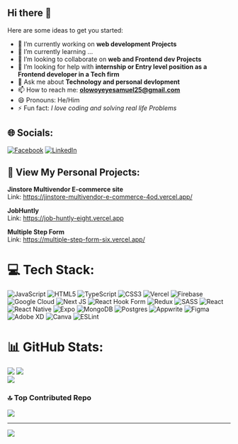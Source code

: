 ## Hi there 👋


Here are some ideas to get you started:

- 🔭 I’m currently working on **web development Projects**
- 🌱 I’m currently learning ...
- 👯 I’m looking to collaborate on **web and Frontend dev Projects**
- 🤔 I’m looking for help with **internship or Entry level position as a Frontend developer in a Tech firm**
- 💬 Ask me about **Technology and personal devlopment**
- 📫 How to reach me: **olowoyeyesamuel25@gmail.com**
- 😄 Pronouns: He/Him
- ⚡ Fun fact: *I love coding and solving real life Problems*


## 🌐 Socials:
[![Facebook](https://img.shields.io/badge/Facebook-%231877F2.svg?logo=Facebook&logoColor=white)](https://facebook.com/Samtech) [![LinkedIn](https://img.shields.io/badge/LinkedIn-%230077B5.svg?logo=linkedin&logoColor=white)](https://linkedin.com/in/https://www.linkedin.com/in/sammy-olowoyeye-485b532a7/) 

## 💼  View My Personal Projects:
**Jinstore Multivendor E-commerce site** <br/>
Link: https://jinstore-multivendor-e-commerce-4od.vercel.app/ <br/>

**JobHuntly**<br/>
Link: https://job-huntly-eight.vercel.app <br/>

**Multiple Step Form**<br/>
Link: https://multiple-step-form-six.vercel.app/


# 💻 Tech Stack:
![JavaScript](https://img.shields.io/badge/javascript-%23323330.svg?style=for-the-badge&logo=javascript&logoColor=%23F7DF1E) ![HTML5](https://img.shields.io/badge/html5-%23E34F26.svg?style=for-the-badge&logo=html5&logoColor=white) ![TypeScript](https://img.shields.io/badge/typescript-%23007ACC.svg?style=for-the-badge&logo=typescript&logoColor=white) ![CSS3](https://img.shields.io/badge/css3-%231572B6.svg?style=for-the-badge&logo=css3&logoColor=white) ![Vercel](https://img.shields.io/badge/vercel-%23000000.svg?style=for-the-badge&logo=vercel&logoColor=white) ![Firebase](https://img.shields.io/badge/firebase-%23039BE5.svg?style=for-the-badge&logo=firebase) ![Google Cloud](https://img.shields.io/badge/GoogleCloud-%234285F4.svg?style=for-the-badge&logo=google-cloud&logoColor=white) ![Next JS](https://img.shields.io/badge/Next-black?style=for-the-badge&logo=next.js&logoColor=white) ![React Hook Form](https://img.shields.io/badge/React%20Hook%20Form-%23EC5990.svg?style=for-the-badge&logo=reacthookform&logoColor=white) ![Redux](https://img.shields.io/badge/redux-%23593d88.svg?style=for-the-badge&logo=redux&logoColor=white) ![SASS](https://img.shields.io/badge/SASS-hotpink.svg?style=for-the-badge&logo=SASS&logoColor=white) ![React](https://img.shields.io/badge/react-%2320232a.svg?style=for-the-badge&logo=react&logoColor=%2361DAFB) ![React Native](https://img.shields.io/badge/react_native-%2320232a.svg?style=for-the-badge&logo=react&logoColor=%2361DAFB) ![Expo](https://img.shields.io/badge/expo-1C1E24?style=for-the-badge&logo=expo&logoColor=#D04A37) ![MongoDB](https://img.shields.io/badge/MongoDB-%234ea94b.svg?style=for-the-badge&logo=mongodb&logoColor=white) ![Postgres](https://img.shields.io/badge/postgres-%23316192.svg?style=for-the-badge&logo=postgresql&logoColor=white) ![Appwrite](https://img.shields.io/badge/Appwrite-%23FD366E.svg?style=for-the-badge&logo=appwrite&logoColor=white) ![Figma](https://img.shields.io/badge/figma-%23F24E1E.svg?style=for-the-badge&logo=figma&logoColor=white) ![Adobe XD](https://img.shields.io/badge/Adobe%20XD-470137?style=for-the-badge&logo=Adobe%20XD&logoColor=#FF61F6) ![Canva](https://img.shields.io/badge/Canva-%2300C4CC.svg?style=for-the-badge&logo=Canva&logoColor=white) ![ESLint](https://img.shields.io/badge/ESLint-4B3263?style=for-the-badge&logo=eslint&logoColor=white)
# 📊 GitHub Stats:
![](https://github-readme-stats.vercel.app/api?username=Samuel-olowoyeye&theme=swift&hide_border=false&include_all_commits=true&count_private=false)
![](https://nirzak-streak-stats.vercel.app/?user=Samuel-olowoyeye&theme=swift&hide_border=false)<br/>
![](https://github-readme-stats.vercel.app/api/top-langs/?username=Samuel-olowoyeye&theme=swift&hide_border=false&include_all_commits=true&count_private=false&layout=compact)

### 🔝 Top Contributed Repo
![](https://github-contributor-stats.vercel.app/api?username=Samuel-olowoyeye&limit=5&theme=dark&combine_all_yearly_contributions=true)

---
[![](https://visitcount.itsvg.in/api?id=Samuel-olowoyeye&icon=0&color=0)](https://visitcount.itsvg.in)

<!-- Proudly created with GPRM ( https://gprm.itsvg.in ) -->
